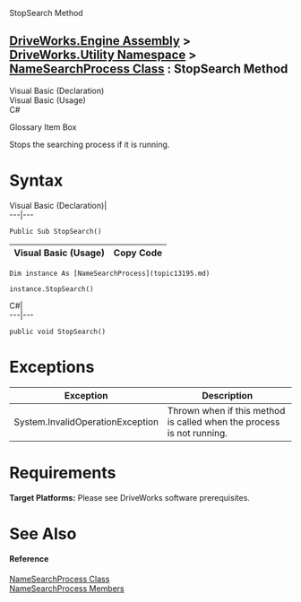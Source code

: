 StopSearch Method   
  
[DriveWorks.Engine Assembly](topic2156.md) > [DriveWorks.Utility Namespace](topic13190.md) > [NameSearchProcess Class](topic13195.md) : StopSearch Method  
---  
  
Visual Basic (Declaration)    
Visual Basic (Usage)    
C# 

Glossary Item Box

Stops the searching process if it is running. 

# Syntax

Visual Basic (Declaration)|   
---|---  
      
    
    Public Sub StopSearch()   
  
Visual Basic (Usage)| Copy Code  
---|---  
      
    
    Dim instance As [NameSearchProcess](topic13195.md)
     
    instance.StopSearch()  
  
C#|   
---|---  
      
    
    public void StopSearch()  
  
# Exceptions

Exception| Description  
---|---  
System.InvalidOperationException| Thrown when if this method is called when the process is not running.  
  
# Requirements

**Target Platforms:** Please see DriveWorks software prerequisites.

# See Also

#### Reference

[NameSearchProcess Class](topic13195.md)   
[NameSearchProcess Members](topic13196.md)


